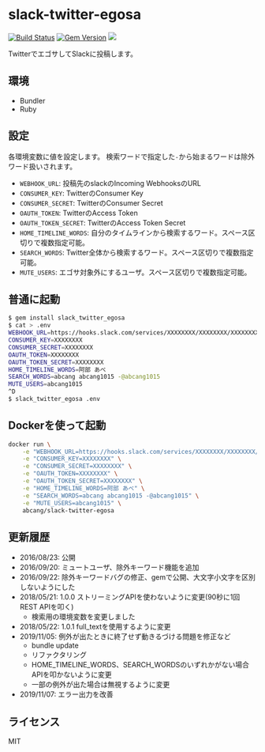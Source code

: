 slack-twitter-egosa
===

[![Build Status](https://travis-ci.org/abcang/slack-twitter-egosa.svg?branch=master)](https://travis-ci.org/abcang/slack-twitter-egosa)
[![Gem Version](https://badge.fury.io/rb/slack_twitter_egosa.svg)](https://badge.fury.io/rb/slack_twitter_egosa)
[![](https://images.microbadger.com/badges/version/abcang/slack-twitter-egosa.svg)](http://microbadger.com/images/abcang/slack-twitter-egosa "Get your own version badge on microbadger.com")

TwitterでエゴサしてSlackに投稿します。

## 環境
* Bundler
* Ruby

## 設定
各環境変数に値を設定します。
検索ワードで指定した`-`から始まるワードは除外ワード扱いされます。

* `WEBHOOK_URL`: 投稿先のslackのIncoming WebhooksのURL
* `CONSUMER_KEY`: TwitterのConsumer Key
* `CONSUMER_SECRET`: TwitterのConsumer Secret
* `OAUTH_TOKEN`: TwitterのAccess Token
* `OAUTH_TOKEN_SECRET`: TwitterのAccess Token Secret
* `HOME_TIMELINE_WORDS`: 自分のタイムラインから検索するワード。スペース区切りで複数指定可能。
* `SEARCH_WORDS`: Twitter全体から検索するワード。スペース区切りで複数指定可能。
* `MUTE_USERS`: エゴサ対象外にするユーザ。スペース区切りで複数指定可能。

## 普通に起動

```bash
$ gem install slack_twitter_egosa
$ cat > .env
WEBHOOK_URL=https://hooks.slack.com/services/XXXXXXXX/XXXXXXXX/XXXXXXXX
CONSUMER_KEY=XXXXXXXX
CONSUMER_SECRET=XXXXXXXX
OAUTH_TOKEN=XXXXXXXX
OAUTH_TOKEN_SECRET=XXXXXXXX
HOME_TIMELINE_WORDS=阿部 あべ
SEARCH_WORDS=abcang abcang1015 -@abcang1015
MUTE_USERS=abcang1015
^D
$ slack_twitter_egosa .env
```

## Dockerを使って起動

```bash
docker run \
    -e "WEBHOOK_URL=https://hooks.slack.com/services/XXXXXXXX/XXXXXXXX/XXXXXXXX" \
    -e "CONSUMER_KEY=XXXXXXXX" \
    -e "CONSUMER_SECRET=XXXXXXXX" \
    -e "OAUTH_TOKEN=XXXXXXXX" \
    -e "OAUTH_TOKEN_SECRET=XXXXXXXX" \
    -e "HOME_TIMELINE_WORDS=阿部 あべ" \
    -e "SEARCH_WORDS=abcang abcang1015 -@abcang1015" \
    -e "MUTE_USERS=abcang1015" \
    abcang/slack-twitter-egosa
```

## 更新履歴
* 2016/08/23: 公開
* 2016/09/20: ミュートユーザ、除外キーワード機能を追加
* 2016/09/22: 除外キーワードバグの修正、gemで公開、大文字小文字を区別しないようにした
* 2018/05/21: 1.0.0 ストリーミングAPIを使わないように変更(90秒に1回REST APIを叩く)
    * 検索用の環境変数を変更しました
* 2018/05/22: 1.0.1 full_textを使用するように変更
* 2019/11/05: 例外が出たときに終了せず動きるづける問題を修正など
    * bundle update
    * リファクタリング
    * HOME_TIMELINE_WORDS、SEARCH_WORDSのいずれかがない場合APIを叩かないように変更
    * 一部の例外が出た場合は無視するように変更
* 2019/11/07: エラー出力を改善

## ライセンス
MIT
